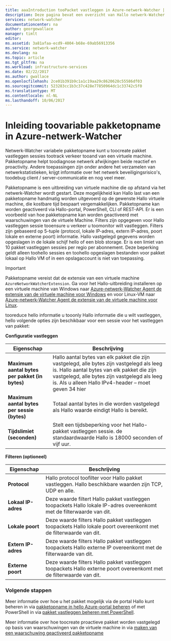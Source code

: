 ```yaml
---
title: aaaIntroduction tooPacket vastleggen in Azure-netwerk-Watcher | Microsoft Docs
description: Deze pagina bevat een overzicht van Hallo netwerk-Watcher pakket vastleggen mogelijkheid
services: network-watcher
documentationcenter: na
author: georgewallace
manager: timlt
editor: 
ms.assetid: 3a81afaa-ecd9-4004-b68e-69ab56913356
ms.service: network-watcher
ms.devlang: na
ms.topic: article
ms.tgt_pltfrm: na
ms.workload: infrastructure-services
ms.date: 02/22/2017
ms.author: gwallace
ms.openlocfilehash: 2ce01b391b9c1a1c19aa29c8620628c55586df03
ms.sourcegitcommit: 523283cc1b3c37c428e77850964dc1c33742c5f0
ms.translationtype: MT
ms.contentlocale: nl-NL
ms.lasthandoff: 10/06/2017
---
```

# <a name="introduction-toovariable-packet-capture-in-azure-network-watcher"></a>Inleiding toovariable pakketopname in Azure-netwerk-Watcher

Netwerk-Watcher variabele pakketopname kunt u toocreate pakket vastleggen sessies tootrack verkeer tooand van een virtuele machine. Pakketopname helpt toodiagnose netwerk afwijkingen beide reactief en proactivity. Andere toepassingen zijn onder andere het verzamelen van netwerkstatistieken, krijgt informatie over het netwerk beveiligingsrisico's, toodebug client / server-communicatie en nog veel meer.

Pakketopname is een uitbreiding van virtuele machine die op afstand via het netwerk-Watcher wordt gestart. Deze mogelijkheid kan Hallo last van een pakketopname handmatig worden uitgevoerd op de gewenste Hallo virtuele machine, die kostbare tijd bespaart vergemakkelijken. Pakketopname kan worden geactiveerd via Hallo-portal, PowerShell, CLI of REST-API. Er is een voorbeeld van hoe pakketopname kan worden geactiveerd met waarschuwingen van de virtuele Machine. Filters zijn opgegeven voor Hallo vastleggen sessie tooensure u verkeer u toomonitor wilt vastleggen. Filters zijn gebaseerd op 5-tuple (protocol, lokale IP-adres, extern IP-adres, poort lokale en externe poort) informatie. Hallo vastgelegd gegevens worden opgeslagen in de lokale schijf hello of een blob storage. Er is een limiet van 10 pakket vastleggen sessies per regio per abonnement. Deze beperking geldt alleen toohello sessies en toohello opgeslagen bestanden voor pakket lokaal op Hallo VM of in een opslagaccount is niet van toepassing.

> [!IMPORTANT]
> Pakketopname vereist dat de extensie van een virtuele machine `AzureNetworkWatcherExtension`. Ga voor het Hallo-uitbreiding installeren op een virtuele machine van Windows naar [Azure-netwerk-Watcher Agent de extensie van de virtuele machine voor Windows](../virtual-machines/windows/extensions-nwa.md) en voor Linux-VM naar [Azure-netwerk-Watcher Agent de extensie van de virtuele machine voor Linux](../virtual-machines/linux/extensions-nwa.md).

tooreduce hello informatie u tooonly Hallo informatie die u wilt vastleggen, hello volgende opties zijn beschikbaar voor een sessie voor het vastleggen van pakket:

**Configuratie vastleggen**

|Eigenschap|Beschrijving|
|---|---|
|**Maximum aantal bytes per pakket (in bytes)** | Hallo aantal bytes van elk pakket die zijn vastgelegd, alle bytes zijn vastgelegd als leeg is. Hallo aantal bytes van elk pakket die zijn vastgelegd, alle bytes zijn vastgelegd als leeg is. Als u alleen Hallo IPv4-header – moet geven 34 hier |
|**Maximum aantal bytes per sessie (bytes)** | Totaal aantal bytes in die worden vastgelegd als Hallo waarde eindigt Hallo is bereikt.|
|**Tijdslimiet (seconden)** | Stelt een tijdsbeperking voor het Hallo-pakket vastleggen sessie. de standaardwaarde Hallo is 18000 seconden of vijf uur.|

**Filteren (optioneel)**

|Eigenschap|Beschrijving|
|---|---|
|**Protocol** | Hallo protocol toofilter voor Hallo pakket vastleggen. Hallo beschikbare waarden zijn TCP, UDP en alle.|
|**Lokaal IP-adres** | Deze waarde filtert Hallo pakket vastleggen toopackets Hallo lokale IP-adres overeenkomt met de filterwaarde van dit.|
|**Lokale poort** | Deze waarde filters Hallo pakket vastleggen toopackets Hallo lokale poort overeenkomt met de filterwaarde van dit.|
|**Extern IP-adres** | Deze waarde filters Hallo pakket vastleggen toopackets Hallo externe IP overeenkomt met de filterwaarde van dit.|
|**Externe poort** | Deze waarde filters Hallo pakket vastleggen toopackets Hallo externe poort overeenkomt met de filterwaarde van dit.|

### <a name="next-steps"></a>Volgende stappen

Meer informatie over hoe u het pakket mogelijk via de portal Hallo kunt beheren in via [pakketopname in hello Azure-portal beheren](network-watcher-packet-capture-manage-portal.md) of met PowerShell in via [pakket vastleggen beheren met PowerShell](network-watcher-packet-capture-manage-powershell.md).

Meer informatie over hoe toocreate proactieve pakket worden vastgelegd op basis van waarschuwingen van de virtuele machine in via [maken van een waarschuwing geactiveerd pakketopname](network-watcher-alert-triggered-packet-capture.md)

<!--Image references-->
[1]: ./media/network-watcher-packet-capture-overview/figure1.png













